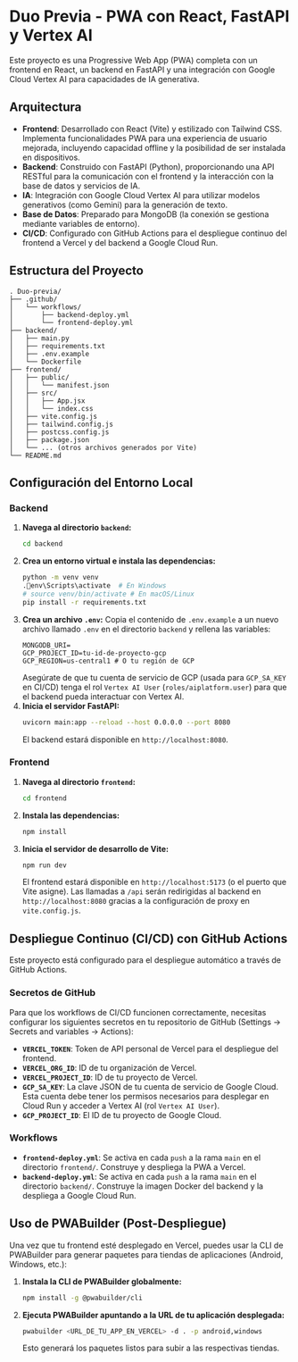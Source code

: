 # Duo Previa - PWA con React, FastAPI y Vertex AI

Este proyecto es una Progressive Web App (PWA) completa con un frontend en React, un backend en FastAPI y una integración con Google Cloud Vertex AI para capacidades de IA generativa.

## Arquitectura

- **Frontend**: Desarrollado con React (Vite) y estilizado con Tailwind CSS. Implementa funcionalidades PWA para una experiencia de usuario mejorada, incluyendo capacidad offline y la posibilidad de ser instalada en dispositivos.
- **Backend**: Construido con FastAPI (Python), proporcionando una API RESTful para la comunicación con el frontend y la interacción con la base de datos y servicios de IA.
- **IA**: Integración con Google Cloud Vertex AI para utilizar modelos generativos (como Gemini) para la generación de texto.
- **Base de Datos**: Preparado para MongoDB (la conexión se gestiona mediante variables de entorno).
- **CI/CD**: Configurado con GitHub Actions para el despliegue continuo del frontend a Vercel y del backend a Google Cloud Run.

## Estructura del Proyecto

```
. Duo-previa/
├── .github/
│   └── workflows/
│       ├── backend-deploy.yml
│       └── frontend-deploy.yml
├── backend/
│   ├── main.py
│   ├── requirements.txt
│   ├── .env.example
│   └── Dockerfile
├── frontend/
│   ├── public/
│   │   └── manifest.json
│   ├── src/
│   │   ├── App.jsx
│   │   └── index.css
│   ├── vite.config.js
│   ├── tailwind.config.js
│   ├── postcss.config.js
│   ├── package.json
│   └── ... (otros archivos generados por Vite)
└── README.md
```

## Configuración del Entorno Local

### Backend

1.  **Navega al directorio `backend`:**
    ```bash
    cd backend
    ```
2.  **Crea un entorno virtual e instala las dependencias:**
    ```bash
    python -m venv venv
    .env\Scripts\activate  # En Windows
    # source venv/bin/activate # En macOS/Linux
    pip install -r requirements.txt
    ```
3.  **Crea un archivo `.env`:**
    Copia el contenido de `.env.example` a un nuevo archivo llamado `.env` en el directorio `backend` y rellena las variables:
    ```
    MONGODB_URI=
    GCP_PROJECT_ID=tu-id-de-proyecto-gcp
    GCP_REGION=us-central1 # O tu región de GCP
    ```
    Asegúrate de que tu cuenta de servicio de GCP (usada para `GCP_SA_KEY` en CI/CD) tenga el rol `Vertex AI User` (`roles/aiplatform.user`) para que el backend pueda interactuar con Vertex AI.
4.  **Inicia el servidor FastAPI:**
    ```bash
    uvicorn main:app --reload --host 0.0.0.0 --port 8080
    ```
    El backend estará disponible en `http://localhost:8080`.

### Frontend

1.  **Navega al directorio `frontend`:**
    ```bash
    cd frontend
    ```
2.  **Instala las dependencias:**
    ```bash
    npm install
    ```
3.  **Inicia el servidor de desarrollo de Vite:**
    ```bash
    npm run dev
    ```
    El frontend estará disponible en `http://localhost:5173` (o el puerto que Vite asigne). Las llamadas a `/api` serán redirigidas al backend en `http://localhost:8080` gracias a la configuración de proxy en `vite.config.js`.

## Despliegue Continuo (CI/CD) con GitHub Actions

Este proyecto está configurado para el despliegue automático a través de GitHub Actions.

### Secretos de GitHub

Para que los workflows de CI/CD funcionen correctamente, necesitas configurar los siguientes secretos en tu repositorio de GitHub (Settings -> Secrets and variables -> Actions):

-   **`VERCEL_TOKEN`**: Token de API personal de Vercel para el despliegue del frontend.
-   **`VERCEL_ORG_ID`**: ID de tu organización de Vercel.
-   **`VERCEL_PROJECT_ID`**: ID de tu proyecto de Vercel.
-   **`GCP_SA_KEY`**: La clave JSON de tu cuenta de servicio de Google Cloud. Esta cuenta debe tener los permisos necesarios para desplegar en Cloud Run y acceder a Vertex AI (rol `Vertex AI User`).
-   **`GCP_PROJECT_ID`**: El ID de tu proyecto de Google Cloud.

### Workflows

-   **`frontend-deploy.yml`**: Se activa en cada `push` a la rama `main` en el directorio `frontend/`. Construye y despliega la PWA a Vercel.
-   **`backend-deploy.yml`**: Se activa en cada `push` a la rama `main` en el directorio `backend/`. Construye la imagen Docker del backend y la despliega a Google Cloud Run.

## Uso de PWABuilder (Post-Despliegue)

Una vez que tu frontend esté desplegado en Vercel, puedes usar la CLI de PWABuilder para generar paquetes para tiendas de aplicaciones (Android, Windows, etc.):

1.  **Instala la CLI de PWABuilder globalmente:**
    ```bash
    npm install -g @pwabuilder/cli
    ```
2.  **Ejecuta PWABuilder apuntando a la URL de tu aplicación desplegada:**
    ```bash
    pwabuilder <URL_DE_TU_APP_EN_VERCEL> -d . -p android,windows
    ```
    Esto generará los paquetes listos para subir a las respectivas tiendas.
